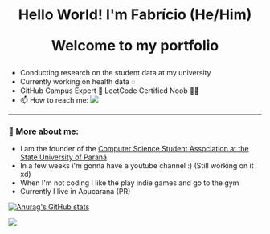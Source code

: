 <h1 align="center"> 
Hello World! I'm Fabrício (He/Him)
    
Welcome to my portfolio</h1>
- Conducting research on the student data at my university
- Currently working on health data ◌
- GitHub Campus Expert 🚩 LeetCode Certified Noob 👨‍💻
- 📫 How to reach me:
<a href="https://linkedin.com/in/fabriciopereiradiniz"><img src="https://img.shields.io/badge/linkedin-%230077B5.svg?style=for-the-badge&logo=linkedin&logoColor=white"></a>
---
  
### 👤 More about me:
- I am the founder of the [Computer Science Student Association at the State University of Paraná](https://www.instagram.com/caccompunespar/).
- In a few weeks i'm gonna have a youtube channel :) (Still working on it xd)
- When I'm not coding I like the play indie games and go to the gym
- Currently I live in Apucarana (PR)

[![Anurag's GitHub stats](https://github-readme-stats.vercel.app/api?username=fabriciopereiradiniz)](https://github.com/anuraghazra/github-readme-stats)
<div> 
  <a href="https://www.linkedin.com/in/fabriciopereiradiniz" target="_blank"><img src="https://img.shields.io/badge/-LinkedIn-%230077B5?style=for-the-badge&logo=linkedin&logoColor=white" target="_blank"></a> 
</div>
